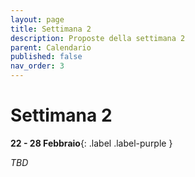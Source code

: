 ```yaml
---
layout: page
title: Settimana 2
description: Proposte della settimana 2
parent: Calendario
published: false
nav_order: 3
---
```


# Settimana 2

**22 - 28 Febbraio**{: .label .label-purple }

_TBD_


